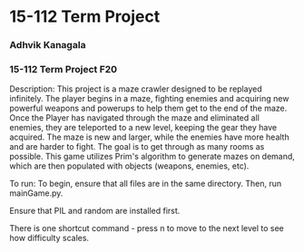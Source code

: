 # 15-112 Term Project
### Adhvik Kanagala
### 15-112 Term Project F20


Description: This project is a maze crawler designed to be replayed infinitely. The player begins in a maze, fighting enemies and acquiring new powerful weapons and powerups to help them get to the end of the maze. Once the Player has navigated through the maze and eliminated all enemies, they are teleported to a new level, keeping the gear they have acquired. The maze is new and larger, while the enemies have more health and are harder to fight. The goal is to get through as many rooms as possible. This game utilizes Prim's algorithm to generate mazes on demand, which are then populated with objects (weapons, enemies, etc).

To run: To begin, ensure that all files are in the same directory. Then, run
mainGame.py. 

Ensure that PIL and random are installed first. 

There is one shortcut command - press n to move to the next level to see how
difficulty scales.
